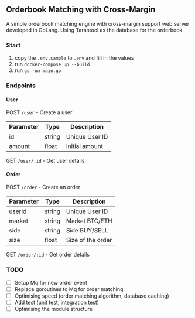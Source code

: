 ## Orderbook Matching with Cross-Margin
A simple orderbook matching engine with cross-margin support web server developed in GoLang.
Using Tarantool as the database for the orderbook.

### Start
1. copy the `.env.sample` to `.env` and fill in the values
2. run `docker-compose up --build`
3. run `go run main.go`

### Endpoints
#### User
POST `/user` - Create a user

| Parameter | Type   | Description    |
|-----------|--------|----------------|
| id        | string | Unique User ID |
| amount    | float  | Initial amount |

GET `/user/:id` - Get user details

#### Order
POST `/order` - Create an order

| Parameter | Type   | Description       |
|-----------|--------|-------------------|
| userId    | string | Unique User ID    |
| market    | string | Market BTC/ETH    |
| side      | string | Side BUY/SELL     |
| size      | float  | Size of the order |

GET `/order/:id` - Get order details

### TODO
- [ ] Setup Mq for new order event
- [ ] Replace goroutines to Mq for order matching
- [ ] Optimising speed (order matching algorithm, database caching)
- [ ] Add test (unit test, integration test)
- [ ] Optimising the module structure